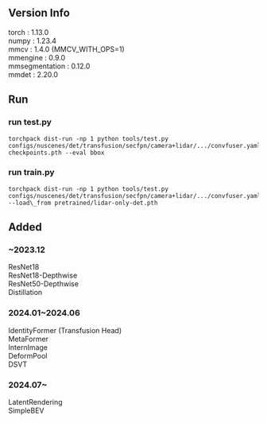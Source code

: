 ## Version Info
torch : 1.13.0 \
numpy : 1.23.4 \
mmcv : 1.4.0 (MMCV\_WITH\_OPS=1) \
mmengine : 0.9.0 \
mmsegmentation : 0.12.0 \
mmdet : 2.20.0 

## Run
### run test.py
	torchpack dist-run -np 1 python tools/test.py configs/nuscenes/det/transfusion/secfpn/camera+lidar/.../convfuser.yaml checkpoints.pth --eval bbox

### run train.py
	torchpack dist-run -np 1 python tools/test.py configs/nuscenes/det/transfusion/secfpn/camera+lidar/.../convfuser.yaml --load\_from pretrained/lidar-only-det.pth

## Added
### ~2023.12
ResNet18 \
ResNet18-Depthwise \
ResNet50-Depthwise \
Distillation
### 2024.01~2024.06
IdentityFormer (Transfusion Head) \
MetaFormer \
InternImage \
DeformPool \
DSVT
### 2024.07~
LatentRendering \
SimpleBEV
